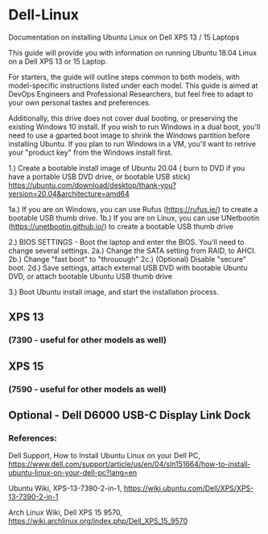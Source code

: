 # Dell-Linux
Documentation on installing Ubuntu Linux on Dell XPS 13 / 15 Laptops

This guide will provide you with information on running Ubuntu 18.04 Linux on a Dell XPS 13 or 15 Laptop. 


For starters, the guide will outline steps common to both models, with model-specific instructions listed under each model.
This guide is aimed at DevOps Engineers and Professional Researchers, but feel free to adapt to your own personal tastes and preferences. 

Additionally, this drive does not cover dual booting, or preserving the existing Windows 10 install. If you wish to run Windows in a dual boot, you'll need to use a gparted boot image to shrink the Windows partition before installing Ubuntu. 
If you plan to run Windows in a VM, you'll want to retrive your "product key" from the Windows install first. 

1.) Create a bootable install image of Ubuntu 20.04 ( burn to DVD if you have a portable USB DVD drive, or bootable USB stick)
https://ubuntu.com/download/desktop/thank-you?version=20.04&architecture=amd64

1a.) If you are on Windows, you can use Rufus (https://rufus.ie/) to create a bootable USB thumb drive. 
1b.) If you are on Linux, you can use UNetbootin (https://unetbootin.github.io/) to create a bootable USB thumb drive

2.) BIOS SETTINGS - Boot the laptop and enter the BIOS. You'll need to change several settings. 
2a.) Change the SATA setting from RAID, to AHCI.
2b.) Change "fast boot" to "throuough" 
2c.) (Optional) Disable "secure" boot. 
2d.) Save settings, attach external USB DVD with bootable Ubuntu DVD, or attach bootable Ubuntu USB thumb drive

3.) Boot Ubuntu install image, and start the installation process.


## XPS 13 
### (7390 - useful for other models as well)

## XPS 15
### (7590 - useful for other models as well)

## Optional - Dell D6000 USB-C Display Link Dock

### References: 

Dell Support, How to Install Ubuntu Linux on your Dell PC, https://www.dell.com/support/article/us/en/04/sln151664/how-to-install-ubuntu-linux-on-your-dell-pc?lang=en

Ubuntu Wiki, XPS-13-7390-2-in-1, https://wiki.ubuntu.com/Dell/XPS/XPS-13-7390-2-in-1

Arch Linux Wiki, Dell XPS 15 9570, https://wiki.archlinux.org/index.php/Dell_XPS_15_9570 
